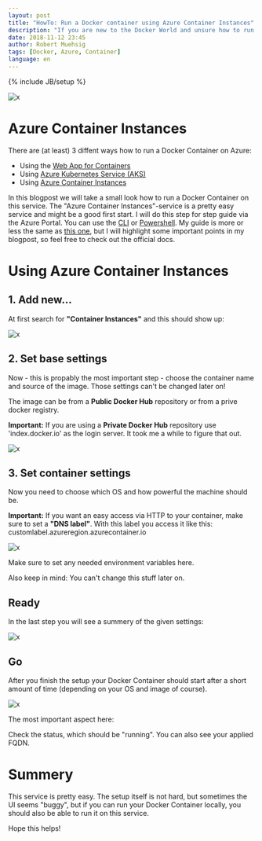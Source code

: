 ```yaml
---
layout: post
title: "HowTo: Run a Docker container using Azure Container Instances"
description: "If you are new to the Docker World and unsure how to run a simple Docker Container on Azure you should maybe check out the Container Instances Service. I will show you how you can do this in this blogpost."
date: 2018-11-12 23:45
author: Robert Muehsig
tags: [Docker, Azure, Container]
language: en
---
```

{% include JB/setup %}

![x]({{BASE_PATH}}/assets/md-images/2018-11-12/0.png "Azure Container Instances")

# Azure Container Instances

There are (at least) 3 diffent ways how to run a Docker Container on Azure:

* Using the [Web App for Containers](https://azure.microsoft.com/en-us/services/app-service/containers/) 
* Using [Azure Kubernetes Service (AKS)](https://docs.microsoft.com/en-us/azure/aks/)
* Using [Azure Container Instances](https://azure.microsoft.com/en-us/services/container-instances/)

In this blogpost we will take a small look how to run a Docker Container on this service. The "Azure Container Instances"-service is a pretty easy service and might be a good first start. I will do this step for step guide via the Azure Portal. You can use the [CLI](https://docs.microsoft.com/en-us/azure/container-instances/container-instances-quickstart) or [Powershell](https://docs.microsoft.com/en-us/azure/container-instances/container-instances-quickstart-powershell). My guide is more or less the same as [this one](https://docs.microsoft.com/en-us/azure/container-instances/container-instances-quickstart-portal), but I will highlight some important points in my blogpost, so feel free to check out the official docs.

# Using Azure Container Instances

## 1. Add new...

At first search for __"Container Instances"__ and this should show up:

![x]({{BASE_PATH}}/assets/md-images/2018-11-12/1.png "Azure Container Instances - service found")

## 2. Set base settings

Now - this is propably the most important step - choose the container name and source of the image. Those settings can't be changed later on!

The image can be from a __Public Docker Hub__ repository or from a prive docker registry. 

__Important:__ If you are using a __Private Docker Hub__ repository use 'index.docker.io' as the login server. It took me a while to figure that out.

![x]({{BASE_PATH}}/assets/md-images/2018-11-12/2.png "Base settings")

## 3. Set container settings

Now you need to choose which OS and how powerful the machine should be. 

__Important:__ If you want an easy access via HTTP to your container, make sure to set a __"DNS label"__. With this label you access it like this: customlabel.azureregion.azurecontainer.io

![x]({{BASE_PATH}}/assets/md-images/2018-11-12/3.png "Container settings")

Make sure to set any needed environment variables here.

Also keep in mind: You can't change this stuff later on. 

## Ready

In the last step you will see a summery of the given settings:

![x]({{BASE_PATH}}/assets/md-images/2018-11-12/4.png "Summery")

## Go

After you finish the setup your Docker Container should start after a short amount of time (depending on your OS and image of course).

![x]({{BASE_PATH}}/assets/md-images/2018-11-12/5.png "Status")

The most important aspect here:

Check the status, which should be "running". You can also see your applied FQDN.

# Summery

This service is pretty easy. The setup itself is not hard, but sometimes the UI seems "buggy", but if you can run your Docker Container locally, you should also be able to run it on this service.

Hope this helps!
